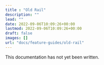 ```yaml
---
title : "Old Rail"
description: ""
lead: ""
date: 2022-09-06T10:09:26+00:00
lastmod: 2022-09-06T10:09:26+00:00
draft: false
images: []
url: "docs/feature-guides/old-rail"
---
```


This documentation has not yet been written.
